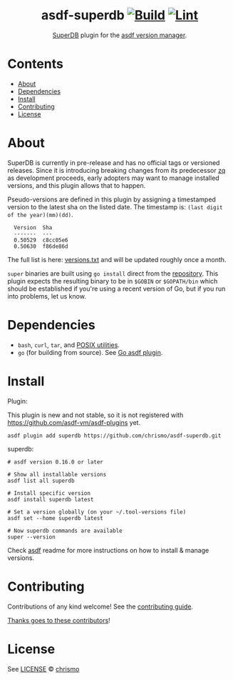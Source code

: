 <div align="center">

# asdf-superdb [![Build](https://github.com/chrismo/asdf-superdb/actions/workflows/build.yml/badge.svg)](https://github.com/chrismo/asdf-superdb/actions/workflows/build.yml) [![Lint](https://github.com/chrismo/asdf-superdb/actions/workflows/lint.yml/badge.svg)](https://github.com/chrismo/asdf-superdb/actions/workflows/lint.yml)

[SuperDB](https://superdb.org/) plugin for the [asdf version manager](https://asdf-vm.com).

</div>

# Contents

- [About](#about)
- [Dependencies](#dependencies)
- [Install](#install)
- [Contributing](#contributing)
- [License](#license)

# About

SuperDB is currently in pre-release and has no official tags or versioned
releases. Since it is introducing breaking changes from its predecessor
[zq](https://zed.brimdata.io/docs/commands/zq) as development proceeds, early
adopters may want to manage installed versions, and this plugin allows that to
happen.

Pseudo-versions are defined in this plugin by assigning a timestamped version to
the latest sha on the listed date. The timestamp is: `(last digit of the
year)(mm)(dd)`.

```text
  Version  Sha
  -------  ---
  0.50529  c8cc05e6
  0.50630  f86de86d
```

The full list is here: [versions.txt](scripts/versions.txt) and will be updated
roughly once a month.

`super` binaries are built using `go install` direct from the
[repository](https://github.com/brimdata/super). This plugin expects the
resulting binary to be in `$GOBIN` or `$GOPATH/bin` which should be established
if you're using a recent version of Go, but if you run into problems, let us
know.

# Dependencies

- `bash`, `curl`, `tar`, and [POSIX utilities](https://pubs.opengroup.org/onlinepubs/9699919799/idx/utilities.html).
- `go` (for building from source). See [Go asdf plugin](https://github.com/asdf-community/asdf-golang?tab=readme-ov-file#install).

# Install

Plugin:

This plugin is new and not stable, so it is not registered with
https://github.com/asdf-vm/asdf-plugins yet.

```shell
asdf plugin add superdb https://github.com/chrismo/asdf-superdb.git
```

superdb:

```shell
# asdf version 0.16.0 or later

# Show all installable versions
asdf list all superdb

# Install specific version
asdf install superdb latest

# Set a version globally (on your ~/.tool-versions file)
asdf set --home superdb latest

# Now superdb commands are available
super --version
```

Check [asdf](https://github.com/asdf-vm/asdf) readme for more instructions on how to
install & manage versions.

# Contributing

Contributions of any kind welcome! See the [contributing guide](contributing.md).

[Thanks goes to these contributors](https://github.com/chrismo/asdf-superdb/graphs/contributors)!

# License

See [LICENSE](LICENSE) © [chrismo](https://github.com/chrismo/)
